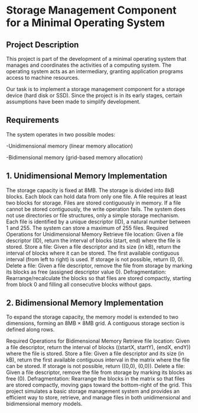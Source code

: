 # Storage Management Component for a Minimal Operating System

## Project Description
This project is part of the development of a minimal operating system that manages and coordinates the activities of a computing system. The operating system acts as an intermediary, granting application programs access to machine resources.

Our task is to implement a storage management component for a storage device (hard disk or SSD). Since the project is in its early stages, certain assumptions have been made to simplify development.

## Requirements
The system operates in two possible modes:

-Unidimensional memory (linear memory allocation)

-Bidimensional memory (grid-based memory allocation)

## 1. Unidimensional Memory Implementation

The storage capacity is fixed at 8MB.
The storage is divided into 8kB blocks.
Each block can hold data from only one file.
A file requires at least two blocks for storage.
Files are stored contiguously in memory.
If a file cannot be stored contiguously, the write operation fails.
The system does not use directories or file structures, only a simple storage mechanism.
Each file is identified by a unique descriptor (ID), a natural number between 1 and 255.
The system can store a maximum of 255 files.
Required Operations for Unidimensional Memory
Retrieve file location: Given a file descriptor (ID), return the interval of blocks (start, end) where the file is stored.
Store a file: Given a file descriptor and its size (in kB), return the interval of blocks where it can be stored. The first available contiguous interval (from left to right) is used. If storage is not possible, return (0, 0).
Delete a file: Given a file descriptor, remove the file from storage by marking its blocks as free (assigned descriptor value 0).
Defragmentation: Rearrange/recalculate the blocks so that files are stored compactly, starting from block 0 and filling all consecutive blocks without gaps.


## 2. Bidimensional Memory Implementation
To expand the storage capacity, the memory model is extended to two dimensions, forming an 8MB × 8MB grid. A contiguous storage section is defined along rows.

Required Operations for Bidimensional Memory
Retrieve file location: Given a file descriptor, return the interval of blocks ((startX, startY), (endX, endY)) where the file is stored.
Store a file: Given a file descriptor and its size (in kB), return the first available contiguous interval in the matrix where the file can be stored. If storage is not possible, return ((0,0), (0,0)).
Delete a file: Given a file descriptor, remove the file from storage by marking its blocks as free (0).
Defragmentation: Rearrange the blocks in the matrix so that files are stored compactly, moving gaps toward the bottom-right of the grid.
This project simulates a basic storage management system and provides an efficient way to store, retrieve, and manage files in both unidimensional and bidimensional memory models.
